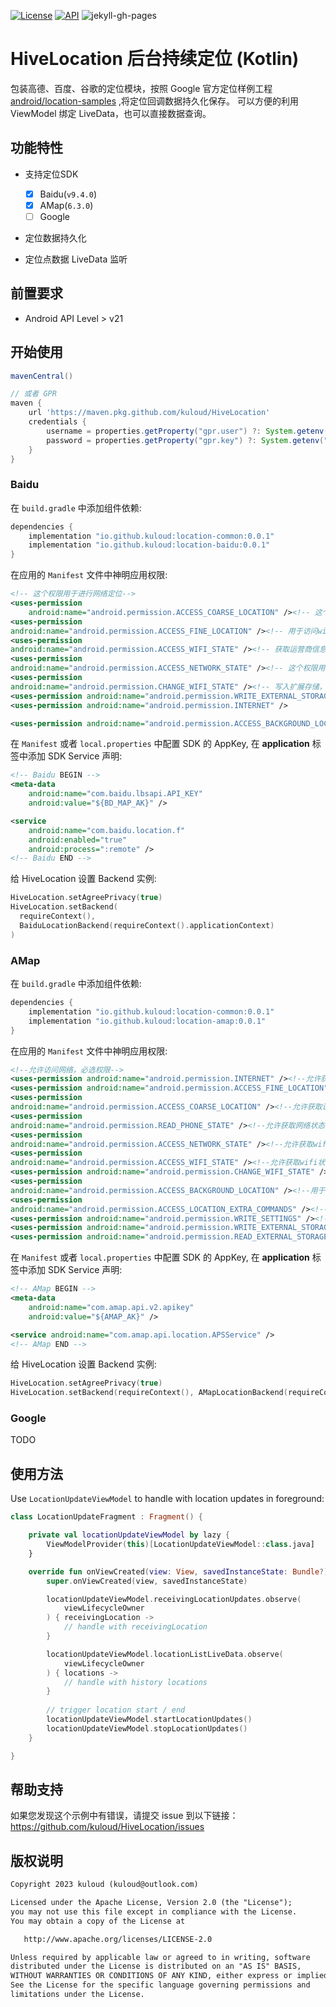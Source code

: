 
[![License](https://img.shields.io/badge/License-Apache%202.0-blue.svg)](https://github.com/kuloud/HiveLocation/blob/master/LICENSE)
[ ![API](https://img.shields.io/badge/API-21+-brightgreen.svg)](https://img.shields.io/badge/API-21+-brightgreen.svg)
![jekyll-gh-pages](https://github.com/kuloud/HiveLocation/actions/workflows/jekyll-gh-pages.yml/badge.svg)

HiveLocation 后台持续定位 (Kotlin)
===========================================
包装高德、百度、谷歌的定位模块，按照 Google 官方定位样例工程 [android/location-samples](https://github.com/android/location-samples) ,将定位回调数据持久化保存。
可以方便的利用 ViewModel 绑定 LiveData，也可以直接数据查询。


功能特性
--------------

- 支持定位SDK

    - [x] Baidu(`v9.4.0`)
    - [x] AMap(`6.3.0`)
    - [ ] Google
- 定位数据持久化
- 定位点数据 LiveData 监听

前置要求
--------------

- Android API Level > v21

开始使用
---------------

```gradle
mavenCentral()

// 或者 GPR
maven {
    url 'https://maven.pkg.github.com/kuloud/HiveLocation'
    credentials {
        username = properties.getProperty("gpr.user") ?: System.getenv("GPR_USER")
        password = properties.getProperty("gpr.key") ?: System.getenv("GPR_API_KEY")
    }
}
```

### Baidu

在 `build.gradle` 中添加组件依赖:

```gradle
dependencies {
    implementation "io.github.kuloud:location-common:0.0.1"
    implementation "io.github.kuloud:location-baidu:0.0.1"
}
```

在应用的 `Manifest` 文件中神明应用权限:

```xml
<!-- 这个权限用于进行网络定位-->
<uses-permission
    android:name="android.permission.ACCESS_COARSE_LOCATION" /><!-- 这个权限用于访问系统接口提供的卫星定位信息-->
<uses-permission
android:name="android.permission.ACCESS_FINE_LOCATION" /><!-- 用于访问wifi网络信息，wifi信息会用于进行网络定位-->
<uses-permission
android:name="android.permission.ACCESS_WIFI_STATE" /><!-- 获取运营商信息，用于支持提供运营商信息相关的接口-->
<uses-permission
android:name="android.permission.ACCESS_NETWORK_STATE" /><!-- 这个权限用于获取wifi的获取权限，wifi信息会用来进行网络定位-->
<uses-permission
android:name="android.permission.CHANGE_WIFI_STATE" /><!-- 写入扩展存储，向扩展卡写入数据，用于写入离线定位数据-->
<uses-permission android:name="android.permission.WRITE_EXTERNAL_STORAGE" /><!-- 访问网络，网络定位需要上网-->
<uses-permission android:name="android.permission.INTERNET" />

<uses-permission android:name="android.permission.ACCESS_BACKGROUND_LOCATION" />
```

在 `Manifest` 或者 `local.properties` 中配置 SDK 的 AppKey, 在 **application** 标签中添加 SDK Service 声明:

```xml
<!-- Baidu BEGIN -->
<meta-data
    android:name="com.baidu.lbsapi.API_KEY"
    android:value="${BD_MAP_AK}" />

<service
    android:name="com.baidu.location.f"
    android:enabled="true"
    android:process=":remote" />
<!-- Baidu END -->
```

给 HiveLocation 设置 Backend 实例:

```kotlin
HiveLocation.setAgreePrivacy(true)
HiveLocation.setBackend(
  requireContext(),
  BaiduLocationBackend(requireContext().applicationContext)
)
```



### AMap

在 `build.gradle` 中添加组件依赖:

```gradle
dependencies {
    implementation "io.github.kuloud:location-common:0.0.1"
    implementation "io.github.kuloud:location-amap:0.0.1"
}
```

在应用的 `Manifest` 文件中神明应用权限:

```xml
<!--允许访问网络，必选权限-->
<uses-permission android:name="android.permission.INTERNET" /><!--允许获取精确位置，精准定位必选-->
<uses-permission android:name="android.permission.ACCESS_FINE_LOCATION" /><!--允许获取粗略位置，粗略定位必选-->
<uses-permission
android:name="android.permission.ACCESS_COARSE_LOCATION" /><!--允许获取设备和运营商信息，用于问题排查和网络定位（无gps情况下的定位），若需网络定位功能则必选-->
<uses-permission
android:name="android.permission.READ_PHONE_STATE" /><!--允许获取网络状态，用于网络定位（无gps情况下的定位），若需网络定位功能则必选-->
<uses-permission
android:name="android.permission.ACCESS_NETWORK_STATE" /><!--允许获取wifi网络信息，用于网络定位（无gps情况下的定位），若需网络定位功能则必选-->
<uses-permission
android:name="android.permission.ACCESS_WIFI_STATE" /><!--允许获取wifi状态改变，用于网络定位（无gps情况下的定位），若需网络定位功能则必选-->
<uses-permission android:name="android.permission.CHANGE_WIFI_STATE" /><!--后台获取位置信息，若需后台定位则必选-->
<uses-permission
android:name="android.permission.ACCESS_BACKGROUND_LOCATION" /><!--用于申请调用A-GPS模块,卫星定位加速-->
<uses-permission
android:name="android.permission.ACCESS_LOCATION_EXTRA_COMMANDS" /><!--允许写设备缓存，用于问题排查-->
<uses-permission android:name="android.permission.WRITE_SETTINGS" /><!--允许写入扩展存储，用于写入缓存定位数据-->
<uses-permission android:name="android.permission.WRITE_EXTERNAL_STORAGE" /><!--允许读设备等信息，用于问题排查-->
<uses-permission android:name="android.permission.READ_EXTERNAL_STORAGE" /> 
```

在 `Manifest` 或者 `local.properties` 中配置 SDK 的 AppKey, 在 **application** 标签中添加 SDK Service 声明:

```xml
<!-- AMap BEGIN -->
<meta-data
    android:name="com.amap.api.v2.apikey"
    android:value="${AMAP_AK}" />

<service android:name="com.amap.api.location.APSService" />
<!-- AMap END -->
```

给 HiveLocation 设置 Backend 实例:

```kotlin
HiveLocation.setAgreePrivacy(true)
HiveLocation.setBackend(requireContext(), AMapLocationBackend(requireContext()))
```

### Google

TODO

## 使用方法

Use `LocationUpdateViewModel` to handle with location updates in foreground:

```kotlin
class LocationUpdateFragment : Fragment() {

    private val locationUpdateViewModel by lazy {
        ViewModelProvider(this)[LocationUpdateViewModel::class.java]
    }

    override fun onViewCreated(view: View, savedInstanceState: Bundle?) {
        super.onViewCreated(view, savedInstanceState)

        locationUpdateViewModel.receivingLocationUpdates.observe(
            viewLifecycleOwner
        ) { receivingLocation ->
            // handle with receivingLocation
        }

        locationUpdateViewModel.locationListLiveData.observe(
            viewLifecycleOwner
        ) { locations ->
            // handle with history locations
        }
        
        // trigger location start / end
        locationUpdateViewModel.startLocationUpdates()
        locationUpdateViewModel.stopLocationUpdates()
    }

}
```

帮助支持
-------

如果您发现这个示例中有错误，请提交 issue 到以下链接：https://github.com/kuloud/HiveLocation/issues

## 版权说明

```xml
Copyright 2023 kuloud (kuloud@outlook.com)

Licensed under the Apache License, Version 2.0 (the "License");
you may not use this file except in compliance with the License.
You may obtain a copy of the License at

   http://www.apache.org/licenses/LICENSE-2.0

Unless required by applicable law or agreed to in writing, software
distributed under the License is distributed on an "AS IS" BASIS,
WITHOUT WARRANTIES OR CONDITIONS OF ANY KIND, either express or implied.
See the License for the specific language governing permissions and
limitations under the License.
```